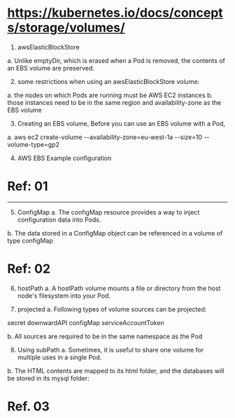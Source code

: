# https://kubernetes.io/docs/concepts/storage/volumes/

1. awsElasticBlockStore

a. Unlike emptyDir, which is erased when a Pod is removed, the contents of an EBS volume are preserved.

2. some restrictions when using an awsElasticBlockStore volume:

a. the nodes on which Pods are running must be AWS EC2 instances
b. those instances need to be in the same region and availability-zone as the EBS volume

3. Creating an EBS volume, Before you can use an EBS volume with a Pod, 

a. aws ec2 create-volume --availability-zone=eu-west-1a --size=10 --volume-type=gp2

4. AWS EBS Example configuration

# Ref: 01
-----------
5. ConfigMap
a. The configMap resource provides a way to inject configuration data into Pods.

b. The data stored in a ConfigMap object can be referenced in a volume of type configMap

# Ref: 02

6. hostPath
a. A hostPath volume mounts a file or directory from the host node's filesystem into your Pod.

7. projected
a. Following types of volume sources can be projected:

secret
downwardAPI
configMap
serviceAccountToken

b. All sources are required to be in the same namespace as the Pod

8. Using subPath
a. Sometimes, it is useful to share one volume for multiple uses in a single Pod. 

b. The HTML contents are mapped to its html folder, and the databases will be stored in its mysql folder:

# Ref. 03
